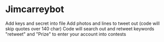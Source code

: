 # Jimcarreybot

Add keys and secret into file
Add photos and lines to tweet out (code will skip quotes over 140 char)
Code will search out and retweet keywords "retweet" and "Prize" to enter your account into contests

